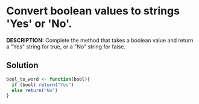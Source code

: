 # Convert boolean values to strings 'Yes' or 'No'.
**DESCRIPTION:**
Complete the method that takes a boolean value and return a "Yes" string for true, or a "No" string for false.


## Solution
```R
bool_to_word <- function(bool){
  if (bool) return("Yes")
  else return("No")
}
```